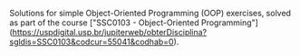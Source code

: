 Solutions for simple Object-Oriented Programming (OOP) exercises, solved as part of the course ["SSC0103 - Object-Oriented Programming"] (https://uspdigital.usp.br/jupiterweb/obterDisciplina?sgldis=SSC0103&codcur=55041&codhab=0).
